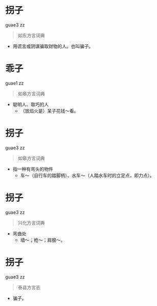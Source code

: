 # 拐子
guae3 zz
> 如东方言词典
- 用谎言或阴谋骗取财物的人。也叫骗子。

# 乖子
guae1 zz
> 如皋方言词典
- 聪明人、取巧的人
  - （放焰火是）呆子花钱～看。

# 拐子
guae3 zz
> 如皋方言词典
- 指一种有弯头的物件
  - 车～（自行车的踏脚柄）、水车～（人踏水车时的立足点，即力点）。

# 拐子
guae3 zz
> 兴化方言词典
- 弯曲处
  - 墙～；枪～；肩膀～。

# 拐子
guae3 zz
> 泰县方言志
- 骗子。
